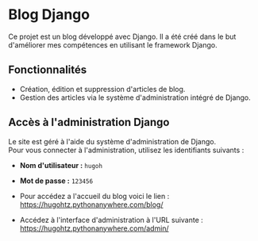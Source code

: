 # Blog Django

Ce projet est un blog développé avec Django. Il a été créé dans le but d'améliorer mes compétences en utilisant le framework Django.

## Fonctionnalités

- Création, édition et suppression d'articles de blog.
- Gestion des articles via le système d'administration intégré de Django.

## Accès à l'administration Django

Le site est géré à l'aide du système d'administration de Django.  
Pour vous connecter à l'administration, utilisez les identifiants suivants :  

- **Nom d'utilisateur :** `hugoh`  
- **Mot de passe :** `123456`

- Pour accédez a l'accueil du blog voici le lien : https://hugohtz.pythonanywhere.com/blog/
- Accédez à l'interface d'administration à l'URL suivante : https://hugohtz.pythonanywhere.com/admin/

